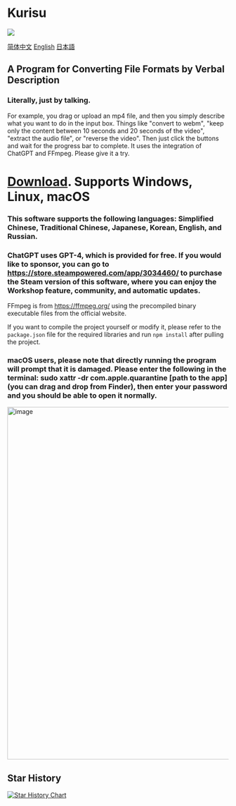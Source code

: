 # Kurisu
<img src="http://counter.seku.su/cmoe?name=mcdfsteve/kurisu&theme=moebooru" />

[简体中文](https://github.com/MCDFsteve/Kurisu/blob/main/README_zhCN.md)   [English](https://github.com/MCDFsteve/Kurisu/blob/main/README.md)   [日本語](https://github.com/MCDFsteve/Kurisu/blob/main/README_jp.md)
## A Program for Converting File Formats by Verbal Description
### Literally, just by talking.
For example, you drag or upload an mp4 file, and then you simply describe what you want to do in the input box.
Things like "convert to webm", "keep only the content between 10 seconds and 20 seconds of the video", "extract the audio file", or "reverse the video".
Then just click the buttons and wait for the progress bar to complete.
It uses the integration of ChatGPT and FFmpeg.
Please give it a try.

# [Download](https://www.github.com/mcdfsteve/kurisu/releases). Supports Windows, Linux, macOS

### This software supports the following languages: Simplified Chinese, Traditional Chinese, Japanese, Korean, English, and Russian.

### ChatGPT uses GPT-4, which is provided for free. If you would like to sponsor, you can go to https://store.steampowered.com/app/3034460/ to purchase the Steam version of this software, where you can enjoy the Workshop feature, community, and automatic updates.

FFmpeg is from https://ffmpeg.org/ using the precompiled binary executable files from the official website.

If you want to compile the project yourself or modify it, please refer to the <code>package.json</code> file for the required libraries and run <code>npm install</code> after pulling the project.

### macOS users, please note that directly running the program will prompt that it is damaged. Please enter the following in the terminal: sudo xattr -dr com.apple.quarantine [path to the app] (you can drag and drop from Finder), then enter your password and you should be able to open it normally.
<img width="800" alt="image" src="https://github.com/user-attachments/assets/7005dd5e-6c91-4b5b-96ff-19378b13190e">

## Star History

[![Star History Chart](https://api.star-history.com/svg?repos=MCDFsteve/Kurisu&type=Date)](https://star-history.com/#MCDFsteve/Kurisu&Date)

